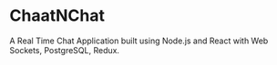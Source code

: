# ChaatNChat
A Real Time Chat Application built using Node.js and React with Web Sockets, PostgreSQL, Redux.
